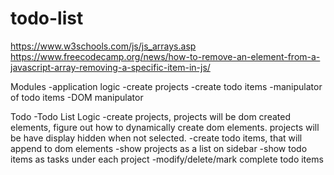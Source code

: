 # todo-list
https://www.w3schools.com/js/js_arrays.asp
https://www.freecodecamp.org/news/how-to-remove-an-element-from-a-javascript-array-removing-a-specific-item-in-js/


Modules 
    -application logic
        -create projects
        -create todo items
        -manipulator of todo items
    -DOM manipulator

Todo
    <!-- -Build skeleton html -->
    <!-- -Basic CSS styling for layout -->
    -Todo List Logic
        <!-- -Understand logic between projects and to-do items -->
            -create projects, projects will be dom created elements, figure out how to dynamically create dom elements. projects will be have display hidden when not selected.
            -create todo items, that will append to dom elements
        -show projects as a list on sidebar
        -show todo items as tasks under each project
        -modify/delete/mark complete todo items